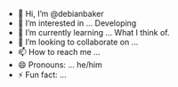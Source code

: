 - 👋 Hi, I’m @debianbaker
- 👀 I’m interested in ... Developing
- 🌱 I’m currently learning ... What I think of.
- 💞️ I’m looking to collaborate on ... 
- 📫 How to reach me ...
- 😄 Pronouns: ... he/him
- ⚡ Fun fact: ... 

<!---
debianbaker/debianbaker is a ✨ special ✨ repository because its `README.md` (this file) appears on your GitHub profile.
You can click the Preview link to take a look at your changes.
--->
